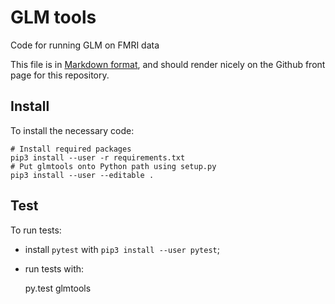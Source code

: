 # GLM tools

Code for running GLM on FMRI data

This file is in [Markdown
format](http://daringfireball.net/projects/markdown), and should render nicely
on the Github front page for this repository.

## Install

To install the necessary code:

    # Install required packages
    pip3 install --user -r requirements.txt
    # Put glmtools onto Python path using setup.py
    pip3 install --user --editable .

## Test

To run tests:

* install `pytest` with ``pip3 install --user pytest``;
* run tests with:

    py.test glmtools
